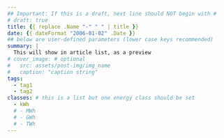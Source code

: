 ```yaml
---
## Important: If this is a draft, next line should NOT begin with #
# draft: true
title: {{ replace .Name "-" " " | title }}
date: {{ dateFormat "2006-01-02" .Date }}
## below are user-defined parameters (lower case keys recommended)
summary: |
  This will show in article list, as a preview
# cover_image: # optional
#   src: assets/post-img/img_name
#   caption: "caption string"
tags:
  - tag1
  - tag2
classes: # this is a list but one energy class should be set
  - kWh
  # - MWh
  # - GWh
  # - TWh
---
```



<!--
  created {{ now }}
-->